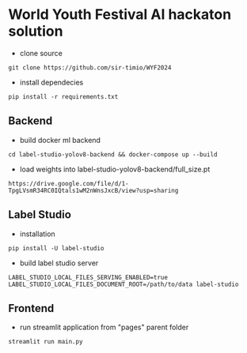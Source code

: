 # World Youth Festival AI hackaton solution

- clone source
```
git clone https://github.com/sir-timio/WYF2024
```

- install dependecies
```
pip install -r requirements.txt
```

## Backend

- build docker ml backend
```
cd label-studio-yolov8-backend && docker-compose up --build
```

- load weights into label-studio-yolov8-backend/full_size.pt
```
https://drive.google.com/file/d/1-TpgLVsmR34RC0IQtals1wM2nWnsJxcB/view?usp=sharing
```


## Label Studio
- installation
```
pip install -U label-studio
```

- build label studio server
```
LABEL_STUDIO_LOCAL_FILES_SERVING_ENABLED=true LABEL_STUDIO_LOCAL_FILES_DOCUMENT_ROOT=/path/to/data label-studio
```

## Frontend
- run streamlit application from "pages" parent folder
```
streamlit run main.py
```
